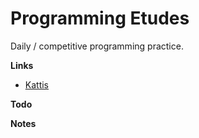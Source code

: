 # Programming Etudes

Daily / competitive programming practice.

**Links**

- [Kattis](https://open.kattis.com/)

**Todo**

**Notes**
